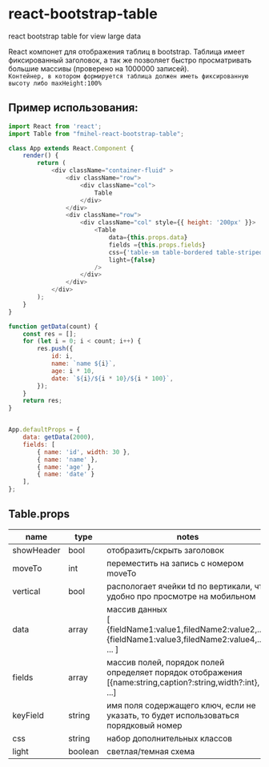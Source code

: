 # react-bootstrap-table
react bootstrap table for view large data

React компонет для отображения таблиц в bootstrap. Таблица имеет фиксированный 
заголовок, а так же позволяет быстро просматривать большие массивы (проверено на 1000000 записей).<br>
`Контейнер, в котором формируется таблица должен иметь фиксированную высоту либо maxHeight:100%`

## Пример использования:
```javascript
import React from 'react';
import Table from "fmihel-react-bootstrap-table";

class App extends React.Component {
    render() {
        return (
            <div className="container-fluid" >
                <div className="row">
                    <div className="col">
                        Table
                    </div>
                </div>
                <div className="row">
                    <div className="col" style={{ height: '200px' }}>
                        <Table
                            data={this.props.data}
                            fields ={this.props.fields}
                            css={'table-sm table-bordered table-striped table-hover'}
                            light={false}
                        />
                    </div>
                </div>
            </div>
        );
    }
}

function getData(count) {
    const res = [];
    for (let i = 0; i < count; i++) {
        res.push({
            id: i, 
            name: `name ${i}`, 
            age: i * 10, 
            date: `${i}/${i * 10}/${i * 100}`,
        });
    }
    return res;
}


App.defaultProps = {
    data: getData(2000),
    fields: [
        { name: 'id', width: 30 }, 
        { name: 'name' }, 
        { name: 'age' }, 
        { name: 'date' }
    ],
};

```
## Table.props
|name|type|notes|
|----|----|----|
|showHeader|bool| отобразить/скрыть заголовок|
|moveTo|int| переместить на запись с номером moveTo|
|vertical|bool|распологает ячейки td по вертикали, что удобно про просмотре на мобильном|
|data|array|массив данных <br>[ <br>{fieldName1:value1,filedName2:value2,...},<br>{fieldName1:value3,filedName2:value4,...},<br>... ]|
|fields|array|массив полей, порядок полей определяет порядок отображения<br>[{name:string,caption?:string,width?:int},<br>...] |
|keyField|string|имя поля содержащего ключ, если не указать, то будет использоваться порядковый номер|
|css|string|набор дополнительных классов |
|light|boolean| светлая/темная схема|
